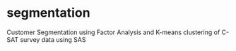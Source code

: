 # segmentation
Customer Segmentation using Factor Analysis and K-means clustering of C-SAT survey data using SAS
